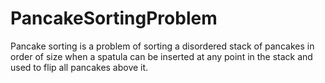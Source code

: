 # PancakeSortingProblem
Pancake sorting is a problem of sorting a disordered stack of pancakes in order of size when a spatula can be inserted at any point in the stack and used to flip all pancakes above it.

